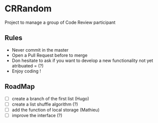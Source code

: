 # CRRandom
Project to manage a group of Code Review participant

## Rules
* Never commit in the master
* Open a Pull Request before to merge
* Don hesitate to ask if you want to develop a new functionality not yet atribuated = (?)
* Enjoy coding !

## RoadMap
- [ ] create a branch of the first list (Hugo)
- [ ] create a list shuffle algorithm (?)
- [ ] add the function of local storage (Mathieu)
- [ ] improve the interface (?)
